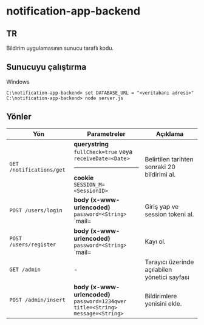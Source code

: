 # notification-app-backend
## TR
Bildirim uygulamasının sunucu taraflı kodu.
## Sunucuyu çalıştırma
Windows
```
C:\notification-app-backend> set DATABASE_URL = "<veritabanı adresi>"
C:\notification-app-backend> node server.js
```
## Yönler
| Yön | Parametreler | Açıklama | 
| --- | --- | --- |
| `GET /notifications/get` | **querystring** <br /> `fullCheck=true` veya  `receiveDate=<Date>` <hr /> **cookie** <br /> `SESSION_M=<SessionID>`| Belirtilen tarihten sonraki 20 bildirimi al. |
| `POST /users/login` | **body (x-www-urlencoded)** <br /> `password=<String>` <br /> `mail=<String> | Giriş yap ve session tokeni al. |
| `POST /users/register` | **body (x-www-urlencoded)** <br /> `password=<String>` <br /> `mail=<String> | Kayı ol. |
| `GET /admin` | - | Tarayıcı üzerinde açılabilen yönetici sayfası |
| `POST /admin/insert` | **body (x-www-urlencoded)** <br /> `password=1234qwer` <br /> `title=<String>` <br /> `message=<String>` | Bildirimlere yenisini ekle. |
